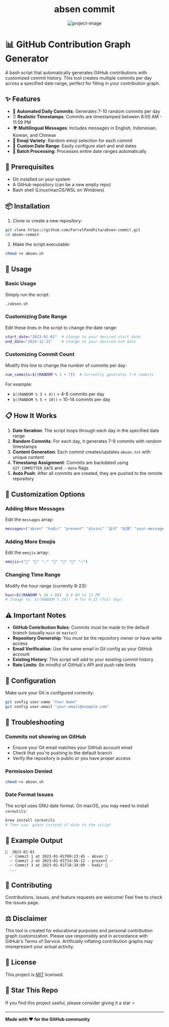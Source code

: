 <h1 align="center" id="title">absen commit</h1>

<p align="center"><img src="https://socialify.git.ci/FarrelPandhita/absen-commit/image?font=Rokkitt&amp;language=1&amp;name=1&amp;owner=1&amp;pattern=Circuit+Board&amp;stargazers=1&amp;theme=Dark" alt="project-image"></p>

# 📊 GitHub Contribution Graph Generator

A bash script that automatically generates GitHub contributions with customized commit history. This tool creates multiple commits per day across a specified date range, perfect for filling in your contribution graph.

## ✨ Features

- 🎯 **Automated Daily Commits**: Generates 7-10 random commits per day
- ⏰ **Realistic Timestamps**: Commits are timestamped between 8:00 AM - 11:59 PM
- 🌍 **Multilingual Messages**: Includes messages in English, Indonesian, Korean, and Chinese
- 🎨 **Emoji Variety**: Random emoji selection for each commit
- 📅 **Custom Date Range**: Easily configure start and end dates
- 🚀 **Batch Processing**: Processes entire date ranges automatically

## 🔧 Prerequisites

- Git installed on your system
- A GitHub repository (can be a new empty repo)
- Bash shell (Linux/macOS/WSL on Windows)

## 📦 Installation

1. Clone or create a new repository:
```bash
git clone https://github.com/FarrelPandhita/absen-commit.git
cd absen-commit
```

2. Make the script executable:
```bash
chmod +x absen.sh
```

## 🚀 Usage

### Basic Usage

Simply run the script:
```bash
./absen.sh
```

### Customizing Date Range

Edit these lines in the script to change the date range:
```bash
start_date="2023-01-01"  # Change to your desired start date
end_date="2024-12-31"    # Change to your desired end date
```

### Customizing Commit Count

Modify this line to change the number of commits per day:
```bash
num_commits=$((RANDOM % 3 + 7))  # Currently generates 7-9 commits
```

For example:
- `$((RANDOM % 3 + 4))` = 4-6 commits per day
- `$((RANDOM % 5 + 10))` = 10-14 commits per day

## 📋 How It Works

1. **Date Iteration**: The script loops through each day in the specified date range
2. **Random Commits**: For each day, it generates 7-9 commits with random timestamps
3. **Content Generation**: Each commit creates/updates `absen.txt` with unique content
4. **Timestamp Assignment**: Commits are backdated using `GIT_COMMITTER_DATE` and `--date` flags
5. **Auto Push**: After all commits are created, they are pushed to the remote repository

## 🎨 Customization Options

### Adding More Messages

Edit the `messages` array:
```bash
messages=("absen" "hadir" "present" "disini" "출석" "在席" "your-message")
```

### Adding More Emojis

Edit the `emojis` array:
```bash
emojis=("🎉" "📅" "✅" "🚀" "📝" "🎯" "⭐")
```

### Changing Time Range

Modify the hour range (currently 8-23):
```bash
hour=$((RANDOM % 16 + 8))  # 8 AM to 11 PM
# Change to: $((RANDOM % 24))  # for 0-23 (full day)
```

## ⚠️ Important Notes

- **GitHub Contribution Rules**: Commits must be made to the default branch (usually `main` or `master`)
- **Repository Ownership**: You must be the repository owner or have write access
- **Email Verification**: Use the same email in Git config as your GitHub account
- **Existing History**: This script will add to your existing commit history
- **Rate Limits**: Be mindful of GitHub's API and push rate limits

## 🔐 Configuration

Make sure your Git is configured correctly:
```bash
git config user.name "Your Name"
git config user.email "your-email@example.com"
```

## 🐛 Troubleshooting

### Commits not showing on GitHub
- Ensure your Git email matches your GitHub account email
- Check that you're pushing to the default branch
- Verify the repository is public or you have proper access

### Permission Denied
```bash
chmod +x absen.sh
```

### Date Format Issues
The script uses GNU date format. On macOS, you may need to install `coreutils`:
```bash
brew install coreutils
# Then use: gdate instead of date in the script
```

## 📝 Example Output

```
📅  2023-01-01
  ✅ Commit 1 at 2023-01-01T09:23:45 - absen 🎉
  ✅ Commit 2 at 2023-01-01T14:56:12 - present ✅
  ✅ Commit 3 at 2023-01-01T18:34:09 - hadir 📅
  ...
```

## 🤝 Contributing

Contributions, issues, and feature requests are welcome! Feel free to check the issues page.

## ⚖️ Disclaimer

This tool is created for educational purposes and personal contribution graph customization. Please use responsibly and in accordance with GitHub's Terms of Service. Artificially inflating contribution graphs may misrepresent your actual activity.

## 📄 License

This project is [MIT](LICENSE) licensed.

## 🌟 Star This Repo

If you find this project useful, please consider giving it a star ⭐

---

**Made with ❤️ for the GitHub community**
